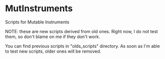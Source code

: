 # MutInstruments
Scripts for Mutable Instruments

NOTE: these are new scripts derived from old ones. Right now, I do not test them, so don't blame on me if they don't work.

You can find previous scripts in "olds_scripts" directory. As soon as I'm able to test new scripts, older ones will be removed.

